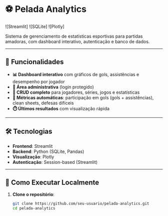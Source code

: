# ⚽ Pelada Analytics

![Streamlit]
![SQLite]
![Plotly]

Sistema de gerenciamento de estatísticas esportivas para partidas amadoras, com dashboard interativo, autenticação e banco de dados.

---

## 📌 Funcionalidades

- **📊 Dashboard interativo** com gráficos de gols, assistências e desempenho por jogador
- **🔐 Área administrativa** (login protegido)
- **📝 CRUD completo** para jogadores, séries, jogos e estatísticas
- **🧮 Métricas automáticas**: participação em gols (gols + assistências), clean sheets, defesas difíceis
- **⏱️ Últimos resultados** com visualização rápida

---

## 🛠️ Tecnologias

- **Frontend**: Streamlit
- **Backend**: Python (SQLite, Pandas)
- **Visualização**: Plotly
- **Autenticação**: Session-based (Streamlit)

---

## 🚀 Como Executar Localmente

1. **Clone o repositório**:
   ```bash
   git clone https://github.com/seu-usuario/pelada-analytics.git
   cd pelada-analytics